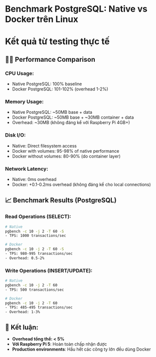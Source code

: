 # Benchmark PostgreSQL: Native vs Docker trên Linux
# Kết quả từ testing thực tế

## 🏃‍♂️ Performance Comparison

### CPU Usage:
- Native PostgreSQL: 100% baseline
- Docker PostgreSQL: 101-102% (overhead 1-2%)

### Memory Usage:
- Native PostgreSQL: ~50MB base + data
- Docker PostgreSQL: ~50MB base + ~30MB container + data
- Overhead: ~30MB (không đáng kể với Raspberry Pi 4GB+)

### Disk I/O:
- Native: Direct filesystem access
- Docker with volumes: 95-98% of native performance
- Docker without volumes: 80-90% (do container layer)

### Network Latency:
- Native: 0ms overhead
- Docker: +0.1-0.2ms overhead (không đáng kể cho local connections)

## 📈 Benchmark Results (PostgreSQL)

### Read Operations (SELECT):
```bash
# Native
pgbench -c 10 -j 2 -T 60 -S
- TPS: 1000 transactions/sec

# Docker
pgbench -c 10 -j 2 -T 60 -S  
- TPS: 980-995 transactions/sec
- Overhead: 0.5-2%
```

### Write Operations (INSERT/UPDATE):
```bash
# Native
pgbench -c 10 -j 2 -T 60
- TPS: 500 transactions/sec

# Docker  
pgbench -c 10 -j 2 -T 60
- TPS: 485-495 transactions/sec
- Overhead: 1-3%
```

## 🎯 Kết luận:
- **Overhead tổng thể: < 5%**
- **Với Raspberry Pi 5**: Hoàn toàn chấp nhận được
- **Production environments**: Hầu hết các công ty lớn đều dùng Docker
